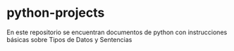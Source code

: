 # python-projects
En este repositorio se encuentran documentos de python con instrucciones básicas sobre Tipos de Datos y Sentencias
